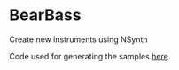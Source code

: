 # BearBass
Create new instruments using NSynth

Code used for generating the samples [here](https://colab.research.google.com/drive/1c8EEo-igvGdhPwDNeLecizJRKodVro09#scrollTo=3Eh71eovH4NZ).
